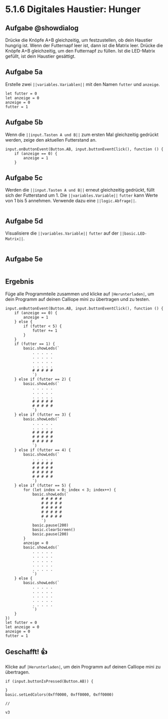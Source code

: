 # 5.1.6 Digitales Haustier: Hunger

## Aufgabe @showdialog
Drücke die Knöpfe A+B gleichzeitig, um festzustellen, ob dein Haustier hungrig ist.
Wenn der Futternapf leer ist, dann ist die Matrix leer. Drücke die Knöpfe A+B gleichzeitig,
um den Futternapf zu füllen. Ist die LED-Matrix gefüllt, ist dein Haustier gesättigt.

## Aufgabe 5a
Erstelle zwei ``||variables.Variablen||`` mit den Namen ``futter`` und ``anzeige``.

```blocks
let futter = 0
let anzeige = 0
anzeige = 0
futter = 1
```

## Aufgabe 5b
Wenn die ``||input.Tasten A und B||``  zum ersten Mal gleichzeitig gedrückt werden, zeige den aktuellen Futterstand an.

```blocks
input.onButtonEvent(Button.AB, input.buttonEventClick(), function () {
    if (anzeige == 0) {
        anzeige = 1
    }
```

## Aufgabe 5c
Werden die ``||input.Tasten A und B||`` erneut gleichzeitig gedrückt, füllt sich der Futterstand um 1.
Die ``||variables.Variable||`` ``futter`` kann Werte von 1 bis 5 annehmen. Verwende dazu eine ``||logic.Abfrage||``.

```blocks
```

## Aufgabe 5d

Visualisiere die ``||variables.Variable||`` ``futter`` auf der ``||basic.LED-Matrix||``. 

```blocks
```

## Aufgabe 5e

```blocks
```

## Ergebnis

Füge alle Programmteile zusammen und klicke auf ``|Herunterladen|``, um dein Programm auf deinen Calliope mini zu übertragen und zu testen.

```blocks
input.onButtonEvent(Button.AB, input.buttonEventClick(), function () {
    if (anzeige == 0) {
        anzeige = 1
    } else {
        if (futter < 5) {
            futter += 1
        }
    }
    if (futter == 1) {
        basic.showLeds(`
            . . . . .
            . . . . .
            . . . . .
            . . . . .
            # # # # #
            `)
    } else if (futter == 2) {
        basic.showLeds(`
            . . . . .
            . . . . .
            . . . . .
            # # # # #
            # # # # #
            `)
    } else if (futter == 3) {
        basic.showLeds(`
            . . . . .
            . . . . .
            # # # # #
            # # # # #
            # # # # #
            `)
    } else if (futter == 4) {
        basic.showLeds(`
            . . . . .
            # # # # #
            # # # # #
            # # # # #
            # # # # #
            `)
    } else if (futter == 5) {
        for (let index = 0; index < 3; index++) {
            basic.showLeds(`
                # # # # #
                # # # # #
                # # # # #
                # # # # #
                # # # # #
                `)
            basic.pause(200)
            basic.clearScreen()
            basic.pause(200)
        }
        anzeige = 0
        basic.showLeds(`
            . . . . .
            . . . . .
            . . . . .
            . . . . .
            . . . . .
            `)
    } else {
        basic.showLeds(`
            . . . . .
            . . . . .
            . . . . .
            . . . . .
            . . . . .
            `)
    }
})
let futter = 0
let anzeige = 0
anzeige = 0
futter = 1

```



## Geschafft! 👍
Klicke auf ``|Herunterladen|``, um dein Programm auf deinen Calliope mini zu übertragen.


```ghost
if (input.buttonIsPressed(Button.AB)) {
	
}
basic.setLedColors(0xff0000, 0xff0000, 0xff0000)
```


```template
//
```

```package
v3
```